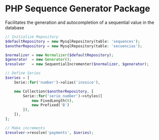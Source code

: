 # PHP Sequence Generator Package

Facilitates the generation and autocompletion of a sequential value in the database

```php
// Initialize Repository
$defaultRepository = new MysqlRepository(table: 'sequences');
$anotherRepository = new MysqlRepository(table: 'secuencias');

$normalizer = new Normalizer($defaultRepository);
$generator  = new Generator();
$resolver   = new SequentialIncrementer($normalizer, $generator);

// Define Series
$series = [
    Serie::for('number')->alias('invoice'),

    new Collection($anotherRepository, [
        Serie::for('serie_number')->styles([
            new FixedLength(8),
            new Prefixed('B')
        ]),
    ]),
];

// Make increments
$resolver->resolve('payments', $series);

```